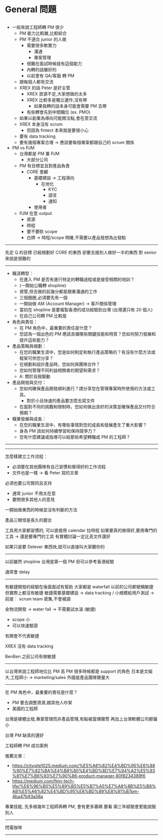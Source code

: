 # General 問題

## 
- 一般來說工程師轉 PM 很少
  - PM 能力比較雜,比較綜合
  - PM 不適合 junior 的人做
    - 需要很多軟實力
      - 溝通
      - 專案管理
    - 很難在面試時候就有這個能力
    - 內轉的話蠻好的
    - 以前會有 QA/客服 轉 PM
  - 跟每個人都有交流
  - XREX 的話 Peter 是好主管
    - XREX 資源不足,大家想做的太多
    - XREX 比較多是獨立運作,沒有帶
      - 如果我轉的話本身可能會需要 PM 去帶
    - 有些轉會先到中間職位 (ex. PMO)
  - 如果以創業為導向可能關注點,會在意交流
  - XREX 本身沒有 scrum
    - 但因為 fintect 本來就是要很小心
  - 要有 data tracking
  - 要有幾個專案合理 -> 應該要每個專案都跟自己的 scrum 關係
- PM vs PJM
  - 台灣都是 PM 兼 PJM 
    - 大部分公司
  - PM 有目標並且對產品負責
    - CORE 會顧
      - 基礎建設 -> 工程導向
        - 在地化
          - KYC
          - 語言
          - 通知
      - 使用者
  - PJM 在意 output
    - 資源
    - 時程
    - 要不要砍 scope
    - 白牌 -> 時程/scope 明確,不需要以產品發想為出發點


-----

先定 Q 的目標
已經規劃好 CORE 的東西
卻要去接別人做好一半的東西
對 senior 來說是很難的

-----

- 職涯轉型：
  - 在進入 PM 是否有進行特定的轉職過程或是接受相關的培訓？
  - (一開始公職轉 shopline)
  - 資管,但去做的前幾分都是跟重溝通的工作
  - 三個圈圈,必須要先有一個
  - 一開始做 AM (Account Manager) -> 客戶關係管理
  - 當初在 shopline 是要複製香港的成功經驗到台灣 (台灣還只有 20 個人)
  - 在自己公司轉 PM 比較是
- 角色與責任：
  - 在 PM 角色中，最重要的責任是什麼？
  - 您認為一個出色的 PM 應該具備哪些關鍵技能和特質？您如何努力發展和提升這些能力？
- 產品策略與規劃：
  - 在您的職業生涯中，您是如何制定和執行產品策略的？有沒有什麼方法或框架可供您分享？
  - 在規劃和設計產品時，您如何與團隊合作？
  - 您如何管理不同利益相關者的期望和需求？
  - A: 關於自我驅動
- 產品開發與交付：
  - 您如何確保產品開發順利進行？請分享您在管理專案時所使用的方法或工具。
    - 對於小且快速的產品要怎麼去寫文件
  - 在面對不同的挑戰和限制時，您如何做出良好的決策並確保產品交付符合預期？
- 職業發展與成長：
  - 在您的職業生涯中，有哪些事情對您的成長和發展產生了重大影響？
  - 身為 PM 該如何持續學習和保持競爭力？
  - 您有什麼建議或指導可以給那些希望轉職成 PM 的工程師？

------



------

怎麼樣建立工作流程：
- 必須要在其他團隊有自己習慣和覺得好的工作流程
- 文件也是一樣 -> 看 Peter 寫的文章

必須也要公司贊同且支持
- 通常 junior 不用太在意
- 要問很多其他人的意見

一開始做東西的時候並沒有判斷的方法

產品三眼怪是長久的磨合

工具用大家都習慣的,
可以直接用 calendar 拉時程
如果要真的做得好,要用專門的工具 -> 還是要專門的工具
有實體討論一定比丟文件還好

如果只是要 Delever 東西快,就可以直接叫大家聽你的

-----

以前雖然 shopline 台灣是第一個 PM
但可以參考香港經驗

通常會 delay

-----

有敏捷開發的經驗在後面面試有幫助
大家都是 waterfall
以前的公司都號稱敏捷
但實際上都沒有敏捷
敏捷需要基礎建設 -> data tracking / 小規模給用戶測試
-> 前提： scrum team 密集,不會被調

金物流開發 -> water fall -> 不需要試水溫 (敏捷)
- scope 小
- 可以快速驗證

有開會不代表敏捷

XREX 沒有 data tracking

BenBen 之前公司有做敏捷

-----

以台灣來說工程師地位比 PM 高
PM 很多時候都是 support 的角色
日本是文組大,工程師小 -> marketing/sales
外國是產品團隊聲量大

-----

在 PM 角色中，最重要的責任是什麼？
- PM 要去調整資源,跟其他人吵架
- 美國的工程師

台灣是硬體出發,專案管理而非產品管理,有點被當傳聲筒
再加上台灣軟體公司都偏小

台灣 PM 缺真的還好

工程師轉 PM 成功案例

推薦文章：
- https://citysite1025.medium.com/%E5%A6%82%E4%BD%95%E6%88%90%E7%82%BA%E4%B8%80%E4%BD%8D%E7%94%A2%E5%93%81%E7%B6%93%E7%90%86-product-manager-80f8234389f6
- https://medium.com/finn-tech-life/%E6%96%B0%E5%89%B5%E5%B7%A5%E7%A8%8B%E5%B8%AB%E5%A6%82%E4%BD%95%E8%BD%89%E8%81%B7pm-4ba47b93a58a

專業技能, 先多做幾年工程師再轉 PM, 會有更多籌碼
要看
兩三年經驗會更能說服別人

-----

閃電咖啡

-----